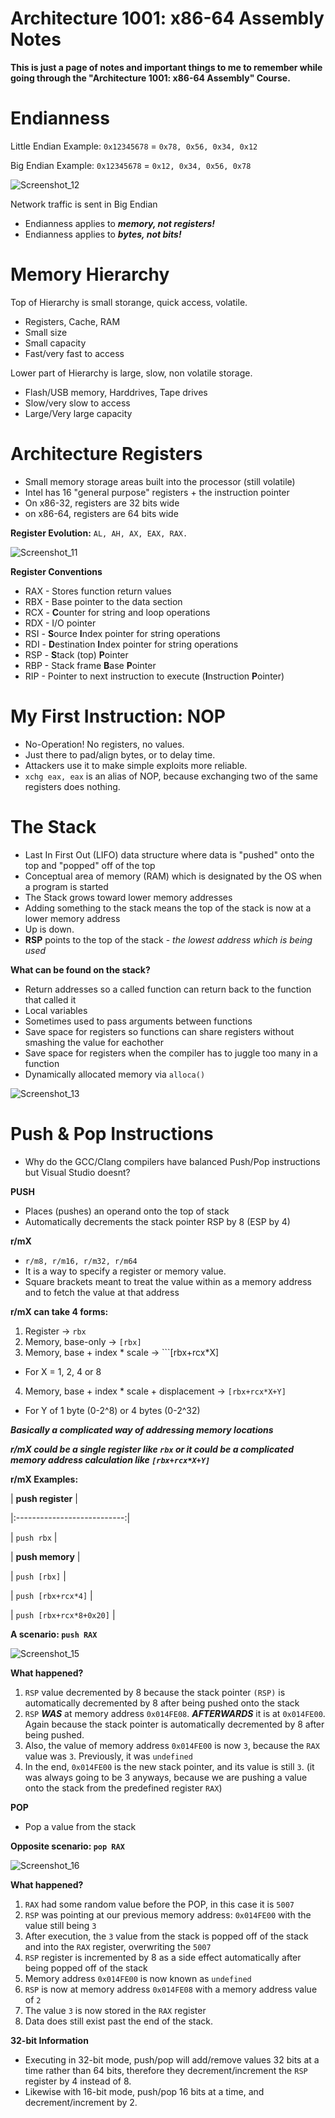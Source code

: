 # Architecture 1001: x86-64 Assembly Notes

**This is just a page of notes and important things to me to remember while going through the "Architecture 1001: x86-64 Assembly" Course.**

# Endianness
Little Endian Example:
```0x12345678``` = ```0x78, 0x56, 0x34, 0x12```

Big Endian Example:
```0x12345678``` = ```0x12, 0x34, 0x56, 0x78```

![Screenshot_12](https://user-images.githubusercontent.com/114181159/234832477-8b33f872-7e4d-496f-8780-bfdd3378244a.png)

Network traffic is sent in Big Endian
- Endianness applies to _**memory, not registers!**_
- Endianness applies to _**bytes, not bits!**_

# Memory Hierarchy
Top of Hierarchy is small storange, quick access, volatile.
- Registers, Cache, RAM
- Small size
- Small capacity
- Fast/very fast to access

Lower part of Hierarchy is large, slow, non volatile storage.
- Flash/USB memory, Harddrives, Tape drives
- Slow/very slow to access
- Large/Very large capacity

# Architecture Registers
- Small memory storage areas built into the processor (still volatile)
- Intel has 16 "general purpose" registers + the instruction pointer
- On x86-32, registers are 32 bits wide
- on x86-64, registers are 64 bits wide

**Register Evolution:** ```AL, AH, AX, EAX, RAX.```

![Screenshot_11](https://user-images.githubusercontent.com/114181159/234832113-5ff7cd3d-8230-4d61-bc3a-130afee14c7e.png)

**Register Conventions**
- RAX - Stores function return values
- RBX - Base pointer to the data section
- RCX - **C**ounter for string and loop operations
- RDX - I/O pointer
- RSI - **S**ource **I**ndex pointer for string operations
- RDI - **D**estination **I**ndex pointer for string operations
- RSP - **S**tack (top) **P**ointer
- RBP - Stack frame **B**ase **P**ointer
- RIP - Pointer to next instruction to execute (**I**nstruction **P**ointer)

# My First Instruction: NOP
- No-Operation! No registers, no values.
- Just there to pad/align bytes, or to delay time.
- Attackers use it to make simple exploits more reliable.
- ```xchg eax, eax``` is an alias of NOP, because exchanging two of the same registers does nothing.

# The Stack
- Last In First Out (LIFO) data structure where data is "pushed" onto the top and "popped" off of the top
- Conceptual area of memory (RAM) which is designated by the OS when a program is started
- The Stack grows toward lower memory addresses
- Adding something to the stack means the top of the stack is now at a lower memory address
- Up is down.
- **RSP** points to the top of the stack - _the lowest address which is being used_

**What can be found on the stack?**
- Return addresses so a called function can return back to the function that called it
- Local variables
- Sometimes used to pass arguments between functions
- Save space for registers so functions can share registers without smashing the value for eachother
- Save space for registers when the compiler has to juggle too many in a function
- Dynamically allocated memory via ```alloca()```

![Screenshot_13](https://user-images.githubusercontent.com/114181159/234846964-cce0f7ee-5c58-42af-906c-b48865a1a18b.png)

# Push & Pop Instructions
- Why do the GCC/Clang compilers have balanced Push/Pop instructions but Visual Studio doesnt?

**PUSH**
- Places (pushes) an operand onto the top of stack
- Automatically decrements the stack pointer RSP by 8 (ESP by 4)

**r/mX**
- ```r/m8, r/m16, r/m32, r/m64```
- It is a way to specify a register or memory value.
- Square brackets meant to treat the value within as a memory address and to fetch the value at that address

**r/mX can take 4 forms:**

1. Register -> ```rbx```
2. Memory, base-only -> ```[rbx]```
3. Memory, base + index * scale -> ```[rbx+rcx*X]
- For X = 1, 2, 4 or 8
4. Memory, base + index * scale + displacement -> ```[rbx+rcx*X+Y]```
- For Y of 1 byte (0-2^8) or 4 bytes (0-2^32)

_**Basically a complicated way of addressing memory locations**_

_**r/mX could be a single register like ```rbx``` or it could be a complicated memory address calculation like ```[rbx+rcx*X+Y]```**_

**r/mX Examples:**

|      **push register**      |

|:---------------------------:|

| ```push rbx```              |

|       **push memory**       |

| ```push [rbx]```            |

| ```push [rbx+rcx*4]```      |

| ```push [rbx+rcx*8+0x20]``` |

**A scenario: ```push RAX```**

![Screenshot_15](https://user-images.githubusercontent.com/114181159/234850844-3a2b162c-d691-46cc-8b2f-c9b0e10d2921.png)

**What happened?**

1. ```RSP``` value decremented by 8 because the stack pointer ```(RSP)``` is automatically decremented by 8 after being pushed onto the stack
2. ```RSP``` ***WAS*** at memory address ```0x014FE08```. ***AFTERWARDS*** it is at ```0x014FE00```. Again because the stack pointer is automatically decremented by 8 after being pushed.
3. Also, the value of memory address ```0x014FE00``` is now ```3```, because the ```RAX``` value was ```3```. Previously, it was ```undefined```
4. In the end, ```0x014FE00``` is the new stack pointer, and its value is still ```3```. (it was always going to be 3 anyways, because we are pushing a value onto the stack from the predefined register ```RAX```)

**POP**
- Pop a value from the stack

**Opposite scenario: ```pop RAX```**

![Screenshot_16](https://user-images.githubusercontent.com/114181159/234853608-e4f149bf-aaa0-4b78-94bd-33198b64d66c.png)

**What happened?**

1. ```RAX``` had some random value before the POP, in this case it is ```5007```
2. ```RSP``` was pointing at our previous memory address: ```0x014FE00``` with the value still being ```3```
3. After execution, the ```3``` value from the stack is popped off of the stack and into the ```RAX``` register, overwriting the ```5007```
4. ```RSP``` register is incremented by 8 as a side effect automatically after being popped off of the stack
5. Memory address ```0x014FE00``` is now known as ```undefined```
6. ```RSP``` is now at memory address ```0x014FE08``` with a memory address value of ```2```
7. The value ```3``` is now stored in the ```RAX``` register
8. Data does still exist past the end of the stack.

**32-bit Information**
- Executing in 32-bit mode, push/pop will add/remove values 32 bits at a time rather than 64 bits, therefore they decrement/increment the ```RSP``` register by 4 instead of 8.
- Likewise with 16-bit mode, push/pop 16 bits at a time, and decrement/increment by 2.
